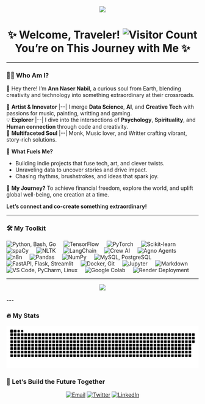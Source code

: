 <div align="center">
  <img height="500" src="https://c4.wallpaperflare.com/wallpaper/220/987/639/ubuntu-linux-terminal-hacker-wallpaper-preview.jpg" />
</div>


<h1 align="center">✨ Welcome, Traveler! <img src="https://komarev.com/ghpvc/?username=AnnNaserNabil&style=flat-square&label=🌟&color=blue" alt="Visitor Count" /> You’re on This Journey with Me ✨</h1>

---

<h3 align="left">👨‍💻 Who Am I?</h3>

👋 Hey there! I’m **Ann Naser Nabil**, a curious soul from Earth, blending creativity and technology into something extraordinary at their crossroads.


🎨 **Artist & Innovator** |--| I merge **Data Science**, **AI**, and **Creative Tech** with passions for music, painting, writting and gaming.  
💡 **Explorer** |--| I dive into the intersections of **Psychology**, **Spirituality**, and **Human connection** through code and creativity.  
🥋 **Multifaceted Soul** |--| Monk, Music lover, and Writter crafting vibrant, story-rich solutions.  

🌟 **What Fuels Me?**  
- Building indie projects that fuse tech, art, and clever twists.  
- Unraveling data to uncover stories and drive impact.  
- Chasing rhythms, brushstrokes, and ideas that spark joy.  

🚀 **My Journey?** To achieve financial freedom, explore the world, and uplift global well-being, one creation at a time.

**Let’s connect and co-create something extraordinary!**

---

### 🛠 My Toolkit

<div align="left">

<!-- Programming & Scripting -->
<img src="https://skillicons.dev/icons?i=python,bash,go" height="40" title="Python, Bash, Go" />
<img width="12" />

<!-- AI/ML Frameworks -->
<img src="https://img.shields.io/badge/TensorFlow-FF6F00?logo=tensorflow&logoColor=black&style=for-the-badge" height="40" title="TensorFlow" />
<img width="12" />
<img src="https://img.shields.io/badge/PyTorch-EE4C2C?logo=pytorch&logoColor=white&style=for-the-badge" height="40" title="PyTorch" />
<img width="12" />
<img src="https://skillicons.dev/icons?i=scikit-learn" height="40" title="Scikit-learn" />
<img width="12" />

<!-- NLP -->
<img src="https://img.shields.io/badge/spaCy-09A3D5?logo=spacy&logoColor=white&style=for-the-badge" height="40" title="spaCy" />
<img width="12" />
<img src="https://img.shields.io/badge/NLTK-4B8BBE?style=for-the-badge" height="40" title="NLTK" />
<img width="12" />

<!-- LLM Ecosystem -->
<img src="https://img.shields.io/badge/LangChain-000000?logo=langchain&logoColor=white&style=for-the-badge" height="40" title="LangChain" />
<img width="12" />
<img src="https://img.shields.io/badge/Crew%20AI-9146FF?style=for-the-badge&logoColor=white" height="40" title="Crew AI" />
<img width="12" />
<img src="https://img.shields.io/badge/Agno%20Agents-1F1F1F?style=for-the-badge&logoColor=white" height="40" title="Agno Agents" />
<img width="12" />

<!-- Automation & Workflow -->
<img src="https://img.shields.io/badge/n8n-EF2D5E?logo=n8n&logoColor=white&style=for-the-badge" height="40" title="n8n" />
<img width="12" />

<!-- Data Tools -->
<img src="https://img.shields.io/badge/pandas-150458?logo=pandas&logoColor=white&style=for-the-badge" height="40" title="Pandas" />
<img width="12" />
<img src="https://img.shields.io/badge/NumPy-013243?logo=numpy&logoColor=white&style=for-the-badge" height="40" title="NumPy" />
<img width="12" />
<img src="https://skillicons.dev/icons?i=mysql,postgres" height="40" title="MySQL, PostgreSQL" />
<img width="12" />

<!-- Backend & APIs -->
<img src="https://skillicons.dev/icons?i=fastapi,flask,streamlit" height="40" title="FastAPI, Flask, Streamlit" />
<img width="12" />
<img src="https://skillicons.dev/icons?i=docker,git" height="40" title="Docker, Git" />
<img width="12" />

<!-- Visualization -->
<img src="https://skillicons.dev/icons?i=jupyter" height="40" title="Jupyter" />
<img width="12" />
<img src="https://skillicons.dev/icons?i=markdown" height="40" title="Markdown" />
<img width="12" />

<!-- IDEs and OS -->
<img src="https://skillicons.dev/icons?i=vscode,pycharm,linux" height="40" title="VS Code, PyCharm, Linux" />
<img width="12" />
<img src="https://skillicons.dev/icons?i=colab" height="40" title="Google Colab" />
<img width="12" />
<img src="https://img.shields.io/badge/Render-00979D?style=for-the-badge&logo=render&logoColor=white" height="40" title="Render Deployment" />
<img width="12" />


</div>

---

<p align="center">
  <img src="https://api.boot.dev/v1/users/public/04f479d8-e1c5-4f08-82c5-f4cfc860f4e2/thumbnail" >
</p>
---

<h3 align="left">🔥 My Stats</h3>

![](https://raw.githubusercontent.com/CompetitiveLin/Snake-in-Contribution-Grid/output/github-contribution-grid-snake.svg)


<h3 align="left">🌌 Let’s Build the Future Together</h3>

<div align="center">
  <a href="mailto:ann.n.nabil@example.com"><img src="https://img.shields.io/badge/Email-Me-blue?style=for-the-badge" alt="Email" /></a>
  <a href="https://twitter.com/ann_naser"><img src="https://img.shields.io/badge/Twitter-Follow-1DA1F2?style=for-the-badge&logo=twitter" alt="Twitter" /></a>
  <a href="https://linkedin.com/in/ann-naser-nabil"><img src="https://img.shields.io/badge/LinkedIn-Connect-0077B5?style=for-the-badge&logo=linkedin" alt="LinkedIn" /></a>
</div>
